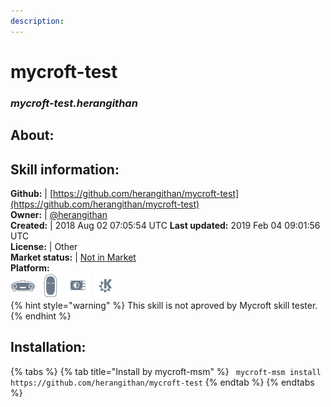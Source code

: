 ```yaml
---  
description:   
---  
```

# mycroft-test  
### _mycroft-test.herangithan_  
## About:  


## Skill information:  
**Github:** | [https://github.com/herangithan/mycroft-test](https://github.com/herangithan/mycroft-test)  
**Owner:** | [@herangithan](https://github.com/herangithan)  
**Created:** | 2018 Aug 02 07:05:54 UTC  **Last updated:** 2019 Feb 04 09:01:56 UTC  
**License:** | Other  
**Market status:** | [Not in Market](https://market.mycroft.ai/skill/)  
**Platform:**  
 ![](../.gitbook/assets/mark-1-icon.png)  ![](../.gitbook/assets/mark-2-icon.png)  ![](../.gitbook/assets/picroft-icon.png)  ![](../.gitbook/assets/kde.png)   
{% hint style="warning" %}
This skill is not aproved by Mycroft skill tester.
{% endhint %}
    
## Installation:  
{% tabs %}
{% tab title="Install by mycroft-msm" %}
``` mycroft-msm install https://github.com/herangithan/mycroft-test```
{% endtab %}
  {% endtabs %}
  